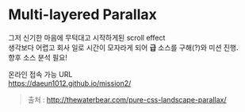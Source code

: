 # Multi-layered Parallax

<p>
그저 신기한 마음에 무턱대고 시작하게된 scroll effect<br>
생각보다 어렵고 회사 일로 시간이 모자라게 되어 <strong>급</strong> 소스를 구해(?)와 미션 진행.<br>
향후 소스 분석 필요!
</p>

온라인 접속 가능 URL<br>
https://daeun1012.github.io/mission2/

> 출처 : http://thewaterbear.com/pure-css-landscape-parallax/